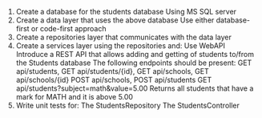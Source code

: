 1. Create a database for the students database
Using MS SQL server 
2. Create a data layer that uses the above database
Use either database-first or code-first approach
3. Create a repositories layer that communicates with the data layer
4. Create a services layer using the repositories and:
Use WebAPI
Introduce a REST API that allows adding and getting of students to/from the Students database
The following endpoints should be present:
GET api/students, GET api/students/{id},
GET api/schools, GET api/schools/{id} 
POST api/schools, POST api/students
GET api/students?subject=math&value=5.00
Returns all students that have a mark for MATH and it is above 5.00
5. Write unit tests for:
The StudentsRepository
The StudentsController
